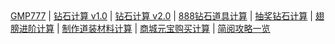   <footer>
      <a href="https://gmp777.github.io/">GMP777</a> |
      <a href="https://gmp777.github.io/jsq1.html">钻石计算 v1.0</a> |
      <a href="https://gmp777.github.io/jsq2.html">钻石计算 v2.0</a> |
      <a href="https://gmp777.github.io/888.html">888钻石道具计算</a> |
      <a href="https://gmp777.github.io/roll.html">抽奖钻石计算</a> |
      <a href="https://gmp777.github.io/jsq3.html">翅膀进阶计算</a> | 
      <a href="https://gmp777.github.io/jsq4.html">制作道装材料计算</a> | 
      <a href="https://gmp777.github.io/shop.html">商城元宝购买计算</a> | 
      <a href="https://gmp777.github.io/go.html">简阅攻略一览</a>
  </footer>
